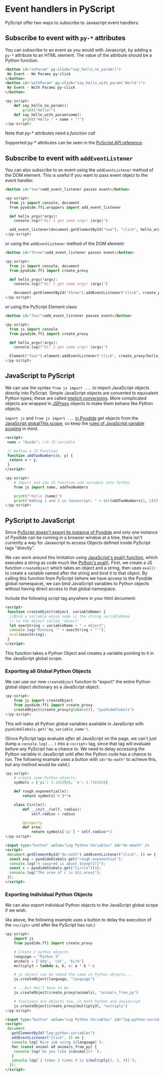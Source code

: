 # Event handlers in PyScript

PyScript offer two ways to subscribe to Javascript event handlers:

## Subscribe to event with `py-*` attributes

You can subscribe to an event as you would with Javascript, by adding a `py-*` attribute to an HTML element. The value of the attribute should be a Python function.

```html
<button id="noParam" py-click="say_hello_no_param()">
 No Event - No Params py-click
</button>
<button id="withParam" py-click="say_hello_with_param('World')">
 No Event - With Params py-click
</button>
```

```python
<py-script>
    def say_hello_no_param():
        print("Hello!")
    def say_hello_with_param(name):
        print("Hello " + name + "!")
</py-script>
```

Note that py-\* attributes need a _function call_

Supported py-\* attributes can be seen in the [PyScript API reference](<[../api-reference.md](https://github.com/pyscript/pyscript/blob/66b57bf812dcc472ed6ffee075ace5ced89bbc7c/pyscriptjs/src/components/pyscript.ts#L119-L260)>).

## Subscribe to event with `addEventListener`

You can also subscribe to an event using the `addEventListener` method of the DOM element. This is useful if you want to pass event object to the event handler.

```html
<button id="two">add_event_listener passes event</button>
```

```python
<py-script>
  from js import console, document
  from pyodide.ffi.wrappers import add_event_listener

  def hello_args(*args):
    console.log(f"Hi! I got some args! {args}")

  add_event_listener(document.getElementById("two"), "click", hello_args)
</py-script>
```

or using the `addEventListener` method of the DOM element:

```html
<button id="three">add_event_listener passes event</button>
```

```python
<py-script>
  from js import console, document
  from pyodide.ffi import create_proxy

  def hello_args(*args):
    console.log(f"Hi! I got some args! {args}")

    document.getElementById("three").addEventListener("click", create_proxy(hello_args))
</py-script>
```

or using the PyScript Element class:

```html
<button id="four">add_event_listener passes event</button>
```

```python
<py-script>
  from js import console
  from pyodide.ffi import create_proxy

  def hello_args(*args):
    console.log(f"Hi! I got some args! {args}")

  Element("four").element.addEventListener("click", create_proxy(hello_args))
</py-script>
```

## JavaScript to PyScript

We can use the syntax `from js import ...` to import JavaScript objects directly into PyScript. Simple JavaScript objects are converted to equivalent Python types; these are called [implicit conversions](https://pyodide.org/en/stable/usage/type-conversions.html#implicit-conversions). More complicated objects are wrapped in [JSProxy](https://pyodide.org/en/stable/usage/type-conversions.html) objects to make them behave like Python objects.

`import js` and `from js import ...` [in Pyodide](https://pyodide.org/en/stable/usage/type-conversions.html#type-translations-using-js-obj-from-py) get objects from the [JavaScript globalThis scope](https://developer.mozilla.org/en-US/docs/Web/JavaScript/Reference/Global_Objects/globalThis), so keep the [rules of JavaScript variable scoping](https://www.freecodecamp.org/news/var-let-and-const-whats-the-difference/) in mind.

```html
<script>
 name = "Guido"; //A JS variable

 // Define a JS Function
 function addTwoNumbers(x, y) {
  return x + y;
 }
</script>
```

```python
<py-script>
    # Import and use JS function and variable into Python
    from js import name, addTwoNumbers

    print(f"Hello {name}")
    print("Adding 1 and 2 in Javascript: " + str(addTwoNumbers(1, 2)))
</py-script>
```

## PyScript to JavaScript

Since [PyScript doesn't export its instance of Pyodide](https://github.com/pyscript/pyscript/issues/494) and only one instance of Pyodide can be running in a browser window at a time, there isn't currently a way for Javascript to access Objects defined inside PyScript tags "directly".

We can work around this limitation using [JavaScript's eval() function](https://developer.mozilla.org/en-US/docs/Web/JavaScript/Reference/Global_Objects/eval), which executes a string as code much like [Python's eval()](https://docs.python.org/3/library/functions.html#eval). First, we create a JS function `createObject` which takes an object and a string, then uses `eval()` to create a variable named after the string and bind it to that object. By calling this function from PyScript (where we have access to the Pyodide global namespace), we can bind JavaScript variables to Python objects without having direct access to that global namespace.

Include the following script tag anywhere in your html document:

```html
<script>
 function createObject(object, variableName) {
  //Bind a variable whose name is the string variableName
  // to the object called 'object'
  let execString = variableName + " = object";
  console.log("Running '" + execString + "'");
  eval(execString);
 }
</script>
```

This function takes a Python Object and creates a variable pointing to it in the JavaScript global scope.

### Exporting all Global Python Objects

We can use our new `createObject` function to "export" the entire Python global object dictionary as a JavaScript object:

```python
<py-script>
    from js import createObject
    from pyodide.ffi import create_proxy
    createObject(create_proxy(globals()), "pyodideGlobals")
</py-script>
```

This will make all Python global variables available in JavaScript with `pyodideGlobals.get('my_variable_name')`.

(Since PyScript tags evaluate _after_ all JavaScript on the page, we can't just dump a `console.log(...)` into a `<script>` tag, since that tag will evaluate before any PyScript has a chance to. We need to delay accessing the Python variable in JavaScript until after the Python code has a chance to run. The following example uses a button with `id="do-math"` to achieve this, but any method would be valid.)

```python
<py-script>
    # create some Python objects:
    symbols = {'pi': 3.1415926, 'e': 2.7182818}

    def rough_exponential(x):
        return symbols['e']**x

    class Circle():
        def __init__(self, radius):
            self.radius = radius

        @property
        def area:
            return symbols['pi'] * self.radius**2
</py-script>
```

```html
<input type="button" value="Log Python Variables" id="do-mmath" />
<script>
 document.getElementById("do-math").addEventListener("click", () => {
  const exp = pyodideGlobals.get("rough_exponential");
  console.log("e squared is about ${exp(2)}");
  const c = pyodideGlobals.get("Circle")(4);
  console.log("The area of c is ${c.area}");
 });
</script>
```

### Exporting Individual Python Objects

We can also export individual Python objects to the JavaScript global scope if we wish.

(As above, the following example uses a button to delay the execution of the `<script>` until after the PyScript has run.)

```python
<py-script>
    import js
    from pyodide.ffi import create_proxy

    # Create 3 python objects
    language = "Python 3"
    animals = ['dog', 'cat', 'bird']
    multiply3 = lambda a, b, c: a * b * c

    # js object can be named the same as Python objects...
    js.createObject(language, "language")

    # ...but don't have to be
    js.createObject(create_proxy(animals), "animals_from_py")

    # functions are objects too, in both Python and Javascript
    js.createObject(create_proxy(multiply3), "multiply")
</py-script>
```

```html
<input type="button" value="Log Python Variables" id="log-python-variables" />
<script>
 document
  .getElementById("log-python-variables")
  .addEventListener("click", () => {
   console.log(`Nice job using ${language}`);
   for (const animal of animals_from_py) {
    console.log(`Do you like ${animal}s? `);
   }
   console.log(`2 times 3 times 4 is ${multiply(2, 3, 4)}`);
  });
</script>
```
